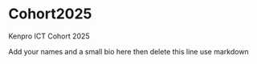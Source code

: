 # Cohort2025
Kenpro ICT Cohort 2025

Add your names and a small bio here then delete this line use markdown
